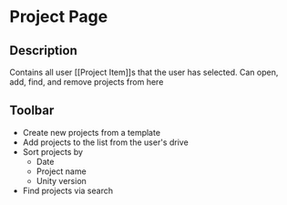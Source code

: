 # Project Page
## Description
Contains all user [[Project Item]]s that the user has selected.  Can open, add, find, and remove projects from here

## Toolbar
- Create new projects from a template
- Add projects to the list from the user's drive
- Sort projects by
	- Date
	- Project name
	- Unity version
- Find projects via search